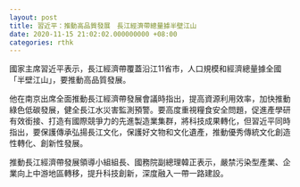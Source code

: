 ```yaml
---
layout: post
title: 習近平：推動高品質發展　長江經濟帶總量據半壁江山
date: 2020-11-15 21:02:02.000000000 +08:00
categories: rthk
---
```


國家主席習近平表示，長江經濟帶覆蓋沿江11省市，人口規模和經濟總量據全國「半壁江山」，要推動高品質發展。

他在南京出席全面推動長江經濟帶發展會議時指出，提高資源利用效率，加快推動綠色低碳發展，健全長江水災害監測預警。要高度重視糧食安全問題，促進產學研有效銜接、打造有國際競爭力的先進製造業集群，將科技成果轉化，但習近平同時指出，要保護傳承弘揚長江文化，保護好文物和文化遺產，推動優秀傳統文化創造性轉化、創新性發展。

推動長江經濟帶發展領導小組組長、國務院副總理韓正表示，嚴禁污染型產業、企業向上中游地區轉移，提升科技創新，深度融入一帶一路建設。
